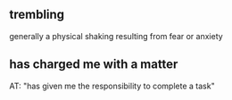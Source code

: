 ## trembling ##

generally a physical shaking resulting from fear or anxiety

## has charged me with a matter ##

AT: "has given me the responsibility to complete a task"